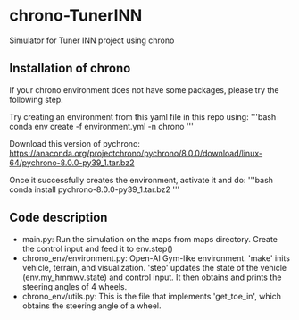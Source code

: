 # chrono-TunerINN
Simulator for Tuner INN project using chrono

## Installation of chrono

If your chrono environment does not have some packages, please try the following step.

Try creating an environment from this yaml file in this repo using:
'''bash
conda env create -f environment.yml -n chrono
'''

Download this version of pychrono: https://anaconda.org/projectchrono/pychrono/8.0.0/download/linux-64/pychrono-8.0.0-py39_1.tar.bz2

Once it successfully creates the environment, activate it and do:
'''bash
conda install pychrono-8.0.0-py39_1.tar.bz2
'''

## Code description
* main.py: Run the simulation on the maps from maps directory. Create the control input and feed it to env.step()
* chrono_env/environment.py: Open-AI Gym-like environment. 'make' inits vehicle, terrain, and visualization. 'step' updates the state of the vehicle (env.my_hmmwv.state) and control input. It then  obtains and prints the steering angles of 4 wheels.
* chrono_env/utils.py: This is the file that implements 'get_toe_in', which obtains the steering angle of a wheel.




